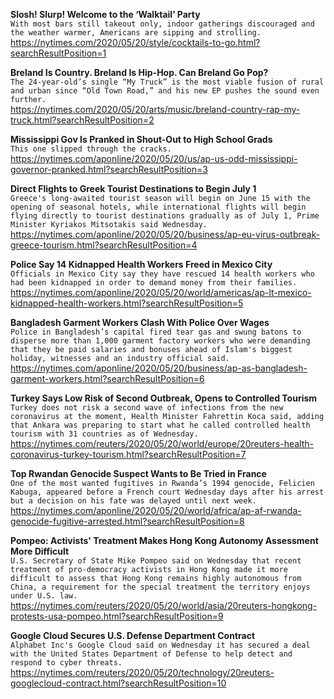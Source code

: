 **Slosh! Slurp! Welcome to the ‘Walktail’ Party**\
`With most bars still takeout only, indoor gatherings discouraged and the weather warmer, Americans are sipping and strolling.`\
https://nytimes.com/2020/05/20/style/cocktails-to-go.html?searchResultPosition=1

**Breland Is Country. Breland Is Hip-Hop. Can Breland Go Pop?**\
`The 24-year-old’s single “My Truck” is the most viable fusion of rural and urban since “Old Town Road,” and his new EP pushes the sound even further.`\
https://nytimes.com/2020/05/20/arts/music/breland-country-rap-my-truck.html?searchResultPosition=2

**Mississippi Gov Is Pranked in Shout-Out to High School Grads**\
`This one slipped through the cracks.`\
https://nytimes.com/aponline/2020/05/20/us/ap-us-odd-mississippi-governor-pranked.html?searchResultPosition=3

**Direct Flights to Greek Tourist Destinations to Begin July 1**\
`Greece's long-awaited tourist season will begin on June 15 with the opening of seasonal hotels, while international flights will begin flying directly to tourist destinations gradually as of July 1, Prime Minister Kyriakos Mitsotakis said Wednesday.`\
https://nytimes.com/aponline/2020/05/20/business/ap-eu-virus-outbreak-greece-tourism.html?searchResultPosition=4

**Police Say 14 Kidnapped Health Workers Freed in Mexico City**\
`Officials in Mexico City say they have rescued 14 health workers who had been kidnapped in order to demand money from their families.`\
https://nytimes.com/aponline/2020/05/20/world/americas/ap-lt-mexico-kidnapped-health-workers.html?searchResultPosition=5

**Bangladesh Garment Workers Clash With Police Over Wages**\
`Police in Bangladesh’s capital fired tear gas and swung batons to disperse more than 1,000 garment factory workers who were demanding that they be paid salaries and bonuses ahead of Islam's biggest holiday, witnesses and an industry official said. `\
https://nytimes.com/aponline/2020/05/20/business/ap-as-bangladesh-garment-workers.html?searchResultPosition=6

**Turkey Says Low Risk of Second Outbreak, Opens to Controlled Tourism**\
`Turkey does not risk a second wave of infections from the new coronavirus at the moment, Health Minister Fahrettin Koca said, adding that Ankara was preparing to start what he called controlled health tourism with 31 countries as of Wednesday. `\
https://nytimes.com/reuters/2020/05/20/world/europe/20reuters-health-coronavirus-turkey-tourism.html?searchResultPosition=7

**Top Rwandan Genocide Suspect Wants to Be Tried in France**\
`One of the most wanted fugitives in Rwanda’s 1994 genocide, Felicien Kabuga, appeared before a French court Wednesday days after his arrest but a decision on his fate was delayed until next week.`\
https://nytimes.com/aponline/2020/05/20/world/africa/ap-af-rwanda-genocide-fugitive-arrested.html?searchResultPosition=8

**Pompeo: Activists' Treatment Makes Hong Kong Autonomy Assessment More Difficult**\
`U.S. Secretary of State Mike Pompeo said on Wednesday that recent treatment of pro-democracy activists in Hong Kong made it more difficult to assess that Hong Kong remains highly autonomous from China, a requirement for the special treatment the territory enjoys under U.S. law.`\
https://nytimes.com/reuters/2020/05/20/world/asia/20reuters-hongkong-protests-usa-pompeo.html?searchResultPosition=9

**Google Cloud Secures U.S. Defense Department Contract**\
`Alphabet Inc's Google Cloud said on Wednesday it has secured a deal with the United States Department of Defense to help detect and respond to cyber threats. `\
https://nytimes.com/reuters/2020/05/20/technology/20reuters-googlecloud-contract.html?searchResultPosition=10

